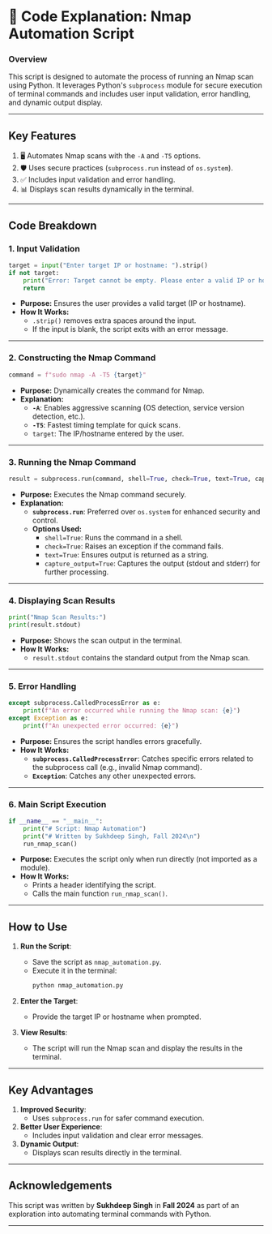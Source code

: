 
# 📄 **Code Explanation: Nmap Automation Script**

### **Overview**
This script is designed to automate the process of running an Nmap scan using Python. It leverages Python's `subprocess` module for secure execution of terminal commands and includes user input validation, error handling, and dynamic output display.

---

## **Key Features**
1. 🖥️ Automates Nmap scans with the `-A` and `-T5` options.
2. 🛡️ Uses secure practices (`subprocess.run` instead of `os.system`).
3. ✅ Includes input validation and error handling.
4. 📊 Displays scan results dynamically in the terminal.

---

## **Code Breakdown**

### **1. Input Validation**
```python
target = input("Enter target IP or hostname: ").strip()
if not target:
    print("Error: Target cannot be empty. Please enter a valid IP or hostname.")
    return
```
- **Purpose:** Ensures the user provides a valid target (IP or hostname).
- **How It Works:**
  - `.strip()` removes extra spaces around the input.
  - If the input is blank, the script exits with an error message.

---

### **2. Constructing the Nmap Command**
```python
command = f"sudo nmap -A -T5 {target}"
```
- **Purpose:** Dynamically creates the command for Nmap.
- **Explanation:**
  - **`-A`**: Enables aggressive scanning (OS detection, service version detection, etc.).
  - **`-T5`**: Fastest timing template for quick scans.
  - `target`: The IP/hostname entered by the user.

---

### **3. Running the Nmap Command**
```python
result = subprocess.run(command, shell=True, check=True, text=True, capture_output=True)
```
- **Purpose:** Executes the Nmap command securely.
- **Explanation:**
  - **`subprocess.run`**: Preferred over `os.system` for enhanced security and control.
  - **Options Used:**
    - `shell=True`: Runs the command in a shell.
    - `check=True`: Raises an exception if the command fails.
    - `text=True`: Ensures output is returned as a string.
    - `capture_output=True`: Captures the output (stdout and stderr) for further processing.

---

### **4. Displaying Scan Results**
```python
print("Nmap Scan Results:")
print(result.stdout)
```
- **Purpose:** Shows the scan output in the terminal.
- **How It Works:**
  - `result.stdout` contains the standard output from the Nmap scan.

---

### **5. Error Handling**
```python
except subprocess.CalledProcessError as e:
    print(f"An error occurred while running the Nmap scan: {e}")
except Exception as e:
    print(f"An unexpected error occurred: {e}")
```
- **Purpose:** Ensures the script handles errors gracefully.
- **How It Works:**
  - **`subprocess.CalledProcessError`**: Catches specific errors related to the subprocess call (e.g., invalid Nmap command).
  - **`Exception`**: Catches any other unexpected errors.

---

### **6. Main Script Execution**
```python
if __name__ == "__main__":
    print("# Script: Nmap Automation")
    print("# Written by Sukhdeep Singh, Fall 2024\n")
    run_nmap_scan()
```
- **Purpose:** Executes the script only when run directly (not imported as a module).
- **How It Works:**
  - Prints a header identifying the script.
  - Calls the main function `run_nmap_scan()`.

---

## **How to Use**
1. **Run the Script**:
   - Save the script as `nmap_automation.py`.
   - Execute it in the terminal:  
     ```bash
     python nmap_automation.py
     ```
2. **Enter the Target**:
   - Provide the target IP or hostname when prompted.

3. **View Results**:
   - The script will run the Nmap scan and display the results in the terminal.

---

## **Key Advantages**
1. **Improved Security**:
   - Uses `subprocess.run` for safer command execution.
2. **Better User Experience**:
   - Includes input validation and clear error messages.
3. **Dynamic Output**:
   - Displays scan results directly in the terminal.

---

## **Acknowledgements**
This script was written by **Sukhdeep Singh** in **Fall 2024** as part of an exploration into automating terminal commands with Python.

---

